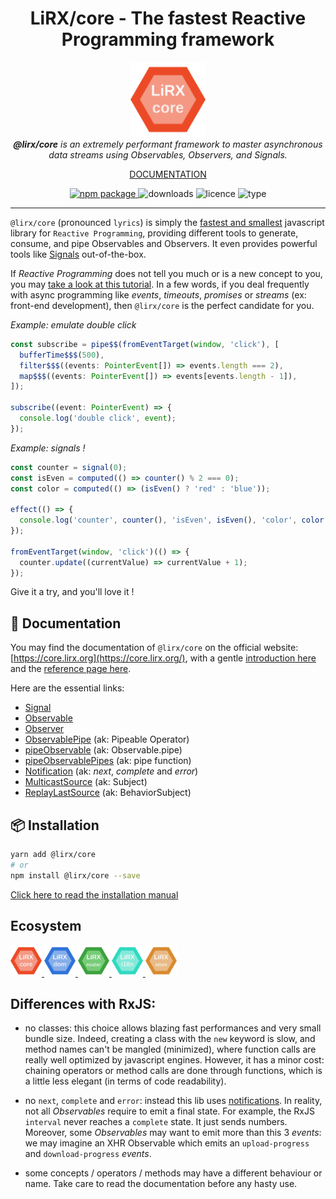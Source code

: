 <h1 align="center">LiRX/core - The fastest Reactive Programming framework</h1>

<p align="center">
  <a href="https://core.lirx.org/">
    <img src="assets/lirx-core-logo.png" alt="lirx-core-logo" width="120px" height="120px"/>
  </a>
  <br>
  <i><strong>@lirx/core</strong> is an extremely performant framework to master asynchronous data streams using Observables, Observers, and Signals.</i>
</p>

<p align="center">
  <a href="https://core.lirx.org/">
    DOCUMENTATION
  </a>
</p>

<p align="center">
  <a href="https://www.npmjs.com/package/@lirx/core">
    <img src="https://img.shields.io/npm/v/@lirx/core.svg" alt="npm package" />
  </a>
  <img src="https://img.shields.io/npm/dm/@lirx/core.svg" alt="downloads" />
  <img src="https://img.shields.io/npm/l/@lirx/core.svg" alt="licence" />
  <img src="https://img.shields.io/npm/types/@lirx/core.svg" alt="type" />
</p>

<hr>

`@lirx/core` (pronounced `lyrics`) is simply the [fastest and smallest](https://core.lirx.org/docs/documentation/performances/introdution/) javascript library for `Reactive Programming`,
providing different tools to generate, consume, and pipe Observables and Observers.
It even provides powerful tools like [Signals](https://core.lirx.org/docs/documentation/signals/introduction/) out-of-the-box.

If *Reactive Programming* does not tell you much or is a new concept to you, you may [take a look at this tutorial](https://core.lirx.org/docs/documentation/getting-started/introduction/).
In a few words, if you deal frequently with async programming like *events*, *timeouts*, *promises* or *streams* (ex: front-end development),
then `@lirx/core` is the perfect candidate for you.


*Example: emulate double click*

```ts
const subscribe = pipe$$(fromEventTarget(window, 'click'), [
  bufferTime$$$(500),
  filter$$$((events: PointerEvent[]) => events.length === 2),
  map$$$((events: PointerEvent[]) => events[events.length - 1]),
]);

subscribe((event: PointerEvent) => {
  console.log('double click', event);
});
```

[//]: # (TODO)
[//]: # ([Click here to see the live demo]&#40;https://stackblitz.com/edit/typescript-sfkssg?devtoolsheight=33&file=index.ts&#41;)

*Example: signals !*

```ts
const counter = signal(0);
const isEven = computed(() => counter() % 2 === 0);
const color = computed(() => (isEven() ? 'red' : 'blue'));

effect(() => {
  console.log('counter', counter(), 'isEven', isEven(), 'color', color());
});

fromEventTarget(window, 'click')(() => {
  counter.update((currentValue) => currentValue + 1);
});
```

[//]: # (TODO demo)

Give it a try, and you'll love it !


## 📕 Documentation

You may find the documentation of `@lirx/core` on the official website: [https://core.lirx.org](https://core.lirx.org/),
with a gentle [introduction here](https://core.lirx.org/docs/documentation/getting-started/introduction/)
and the [reference page here](https://core.lirx.org/docs/reference/any-with-notifications/).

Here are the essential links:

- [Signal](https://core.lirx.org/docs/documentation/signals/introduction/)
- [Observable](https://core.lirx.org/docs/reference/observable/)
- [Observer](https://core.lirx.org/docs/reference/observer/)
- [ObservablePipe](https://core.lirx.org/docs/reference/observable-pipe/) (ak: Pipeable Operator)
- [pipeObservable](https://core.lirx.org/docs/reference/pipe-observable/) (ak: Observable.pipe)
- [pipeObservablePipes](https://core.lirx.org/docs/reference/pipe-observable-pipes/) (ak: pipe function)
- [Notification](https://core.lirx.org/docs/reference/notification/) (ak: *next*, *complete* and *error*)
- [MulticastSource](https://core.lirx.org/docs/reference/multicast-source/) (ak: Subject)
- [ReplayLastSource](https://core.lirx.org/docs/reference/replay-last-source/) (ak: BehaviorSubject)


## 📦 Installation

```bash
yarn add @lirx/core
# or
npm install @lirx/core --save
```

[Click here to read the installation manual](https://core.lirx.org/docs/documentation/getting-started/installation/)


## Ecosystem

<p>
  <a href="https://github.com/lirx-js/core">
    <img src="assets/lirx-core-logo.png" alt="lirx-core-logo" width="50px" height="50px"/>
  </a>
  <a href="https://github.com/lirx-js/dom">
    <img src="assets/lirx-dom-logo.png" alt="lirx-dom-logo" width="50px" height="50px"/>
  </a>
  <a href="https://github.com/lirx-js/router">
    <img src="assets/lirx-router-logo.png" alt="lirx-router-logo" width="50px" height="50px"/>
  </a>
  <a href="https://github.com/lirx-js/i18n">
    <img src="assets/lirx-i18n-logo.png" alt="lirx-i18n-logo" width="50px" height="50px"/>
  </a>
  <a href="https://github.com/lirx-js/store">
    <img src="assets/lirx-store-logo.png" alt="lirx-store-logo" width="50px" height="50px"/>
  </a>
</p>

## Differences with RxJS:

- no classes: this choice allows blazing fast performances and very small bundle size. Indeed, creating a class with
  the `new` keyword is slow, and method names can't be mangled (minimized), where function calls are really well
  optimized by javascript engines. However, it has a minor cost: chaining operators or method calls are done through
  functions, which is a little less elegant (in terms of code readability).

- no `next`, `complete` and `error`: instead this lib uses [notifications](https://core.lirx.org/docs/reference/notification/).
  In reality, not all *Observables* require to emit a final state. For example, the RxJS `interval`
  never reaches a `complete` state. It just sends numbers. Moreover, some *Observables* may want to emit more
  than this 3 *events*: we may imagine an XHR Observable which emits an `upload-progress` and `download-progress` *events*.

- some concepts / operators / methods may have a different behaviour or name.
  Take care to read the documentation before any hasty use.


